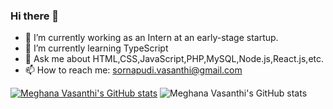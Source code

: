 ### Hi there 👋


- 🔭 I’m currently working as an Intern at an early-stage startup.
- 🌱 I’m currently learning  TypeScript
- 💬 Ask me about HTML,CSS,JavaScript,PHP,MySQL,Node.js,React.js,etc.
- 📫 How to reach me: sornapudi.vasanthi@gmail.com

[![Meghana Vasanthi's GitHub stats](https://github-readme-stats.vercel.app/api?username=Vasanthi0812)](https://github.com/anuraghazra/github-readme-stats)
![Meghana Vasanthi's GitHub stats](https://github-readme-stats.vercel.app/api?username=Vasanthi0812&show_icons=true&theme=transparent)
